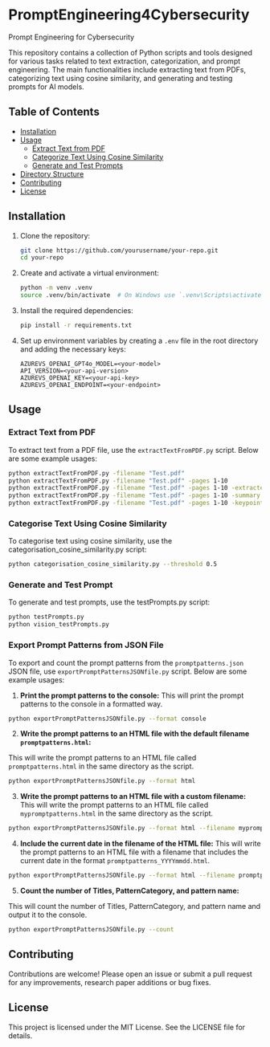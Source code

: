 # PromptEngineering4Cybersecurity
Prompt Engineering for Cybersecurity

This repository contains a collection of Python scripts and tools designed for various tasks related to text extraction, categorization, and prompt engineering. The main functionalities include extracting text from PDFs, categorizing text using cosine similarity, and generating and testing prompts for AI models.

## Table of Contents

- [Installation](#installation)
- [Usage](#usage)
  - [Extract Text from PDF](#extract-text-from-pdf)
  - [Categorize Text Using Cosine Similarity](#categorize-text-using-cosine-similarity)
  - [Generate and Test Prompts](#generate-and-test-prompts)
- [Directory Structure](#directory-structure)
- [Contributing](#contributing)
- [License](#license)

## Installation

1. Clone the repository:
    ```sh
    git clone https://github.com/yourusername/your-repo.git
    cd your-repo
    ```

2. Create and activate a virtual environment:
    ```sh
    python -m venv .venv
    source .venv/bin/activate  # On Windows use `.venv\Scripts\activate`
    ```

3. Install the required dependencies:
    ```sh
    pip install -r requirements.txt
    ```

4. Set up environment variables by creating a `.env` file in the root directory and adding the necessary keys:
    ```env
    AZUREVS_OPENAI_GPT4o_MODEL=<your-model>
    API_VERSION=<your-api-version>
    AZUREVS_OPENAI_KEY=<your-api-key>
    AZUREVS_OPENAI_ENDPOINT=<your-endpoint>
    ```

## Usage

### Extract Text from PDF

To extract text from a PDF file, use the `extractTextFromPDF.py` script. Below are some example usages:

```sh
python extractTextFromPDF.py -filename "Test.pdf"
python extractTextFromPDF.py -filename "Test.pdf" -pages 1-10
python extractTextFromPDF.py -filename "Test.pdf" -pages 1-10 -extractexamples True
python extractTextFromPDF.py -filename "Test.pdf" -pages 1-10 -summary True
python extractTextFromPDF.py -filename "Test.pdf" -pages 1-10 -keypoints True
```

### Categorise Text Using Cosine Similarity

To categorise text using cosine similarity, use the categorisation_cosine_similarity.py script:

```sh
python categorisation_cosine_similarity.py --threshold 0.5
```

### Generate and Test Prompt

To generate and test prompts, use the testPrompts.py script:

```sh
python testPrompts.py
python vision_testPrompts.py
```

### Export Prompt Patterns from JSON File

To export and count the prompt patterns from the `promptpatterns.json` JSON file, use `exportPromptPatternsJSONfile.py` script. Below are some example usages:

1. **Print the prompt patterns to the console:**
This will print the prompt patterns to the console in a formatted way.

```sh
python exportPromptPatternsJSONfile.py --format console
``` 

2. **Write the prompt patterns to an HTML file with the default filename `promptpatterns.html`:**

This will write the prompt patterns to an HTML file called `promptpatterns.html` in the same directory as the script.

```sh
python exportPromptPatternsJSONfile.py --format html
```

3. **Write the prompt patterns to an HTML file with a custom filename:**
This will write the prompt patterns to an HTML file called `mypromptpatterns.html` in the same directory as the script.

```sh
python exportPromptPatternsJSONfile.py --format html --filename mypromptpatterns.html
```

4. **Include the current date in the filename of the HTML file:**
This will write the prompt patterns to an HTML file with a filename that includes the current date in the format `promptpatterns_YYYYmmdd.html`.

```sh
python exportPromptPatternsJSONfile.py --format html --filename promptpatterns_{date}.html
```

5. **Count the number of Titles, PatternCategory, and pattern name:**

This will count the number of Titles, PatternCategory, and pattern name and output it to the console.

```sh
python exportPromptPatternsJSONfile.py --count
```

## Contributing

Contributions are welcome! Please open an issue or submit a pull request for any improvements, research paper additions or bug fixes.

## License

This project is licensed under the MIT License. See the LICENSE file for details.